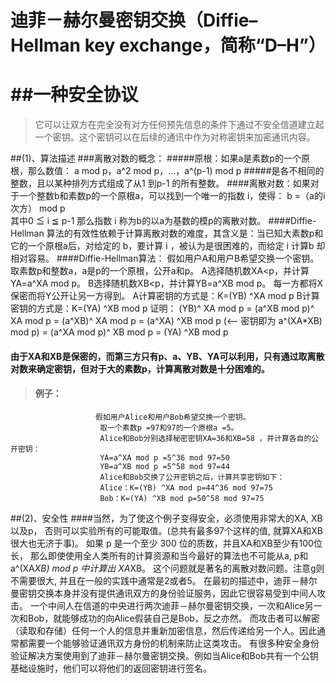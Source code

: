 # 迪菲－赫尔曼密钥交换（Diffie–Hellman key exchange，简称“D–H”）
##一种安全协议                                                                                      
===
> 它可以让双方在完全没有对方任何预先信息的条件下通过不安全信道建立起一个密钥。这个密钥可以在后续的通讯中作为对称密钥来加密通讯内容。

##(1)、算法描述
###离散对数的概念：
#####原根：如果a是素数p的一个原根，那么数值：
           a mod p，a^2 mod p，…，a^(p-1) mod p
#####是各不相同的整数，且以某种排列方式组成了从1 到p-1 的所有整数。
####离散对数：如果对于一个整数b和素数p的一个原根a，可以找到一个唯一的指数 i，使得：
                     b =（a的i次方） mod p        
                     其中0 ≦ i ≦ p-1
                     那么指数 i 称为b的以a为基数的模p的离散对数。
####Diffie-Hellman 算法的有效性依赖于计算离散对数的难度，其含义是：当已知大素数p和它的一个原根a后，对给定的 b，要计算 i ，被认为是很困难的，而给定 i 计算b 却相对容易。
####Diffie-Hellman算法：
                      假如用户A和用户B希望交换一个密钥。
                      取素数p和整数a，a是p的一个原根，公开a和p。
                      A选择随机数XA<p，并计算YA=a^XA mod p。
                      B选择随机数XB<p，并计算YB=a^XB mod p。
                      每一方都将X保密而将Y公开让另一方得到。
                      A计算密钥的方式是：K=(YB) ^XA mod p
                      B计算密钥的方式是：K=(YA) ^XB mod p
                      证明：
                      (YB)^ XA mod p = (a^XB mod p)^ XA mod p
                                     = (a^XB)^ XA mod p = (a^XA) ^XB mod p    (<-- 密钥即为 a^(XA*XB) mod p)
                                     = (a^XA mod p)^ XB mod p = (YA) ^XB mod p
#### 由于XA和XB是保密的，而第三方只有p、a、YB、YA可以利用，只有通过取离散对数来确定密钥，但对于大的素数p，计算离散对数是十分困难的。
>#### 例子：
                       假如用户Alice和用户Bob希望交换一个密钥。
                        取一个素数p =97和97的一个原根a =5。
                        Alice和Bob分别选择秘密密钥XA=36和XB=58 ，并计算各自的公开密钥：
                        YA=a^XA mod p =5^36 mod 97=50
                        YB=a^XB mod p =5^58 mod 97=44
                        Alice和Bob交换了公开密钥之后，计算共享密钥如下：
                        Alice：K=(YB) ^XA mod p=44^36 mod 97=75
                        Bob：K=(YA) ^XB mod p=50^58 mod 97=75 
##(2)、安全性
####当然，为了使这个例子变得安全，必须使用非常大的XA, XB 以及p， 否则可以实验所有的可能取值。(总共有最多97个这样的值, 就算XA和XB很大也无济于事)。 
                        如果 p 是一个至少 300 位的质数，并且XA和XB至少有100位长， 那么即使使用全人类所有的计算资源和当今最好的算法也不可能从a, p和a^(XA*XB) mod p 中计算出 XA*XB。
                        这个问题就是著名的离散对数问题。注意g则不需要很大, 并且在一般的实践中通常是2或者5。
                        在最初的描述中，迪菲－赫尔曼密钥交换本身并没有提供通讯双方的身份验证服务，因此它很容易受到中间人攻击。 
                        一个中间人在信道的中央进行两次迪菲－赫尔曼密钥交换，一次和Alice另一次和Bob，就能够成功的向Alice假装自己是Bob，反之亦然。
                        而攻击者可以解密（读取和存储）任何一个人的信息并重新加密信息，然后传递给另一个人。因此通常都需要一个能够验证通讯双方身份的机制来防止这类攻击。
                        有很多种安全身份验证解决方案使用到了迪菲－赫尔曼密钥交换。例如当Alice和Bob共有一个公钥基础设施时，他们可以将他们的返回密钥进行签名。
